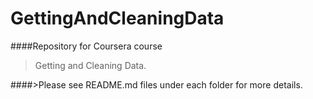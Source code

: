 # GettingAndCleaningData


####Repository for Coursera course 

>Getting and Cleaning Data. 

####>Please see README.md files under each folder for more details.
